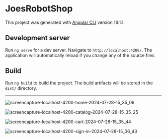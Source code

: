 # JoesRobotShop

This project was generated with [Angular CLI](https://github.com/angular/angular-cli) version 18.1.1.

## Development server

Run `ng serve` for a dev server. Navigate to `http://localhost:4200/`. The application will automatically reload if you change any of the source files.

## Build

Run `ng build` to build the project. The build artifacts will be stored in the `dist/` directory.

<hr />

![screencapture-localhost-4200-home-2024-07-28-15_35_09](https://github.com/user-attachments/assets/d919c003-7afc-4c1d-9cb0-7445c4d36082)

![screencapture-localhost-4200-catalog-2024-07-28-15_35_25](https://github.com/user-attachments/assets/4dd6fa10-5416-4fd7-94de-afc62a5d37b0)

![screencapture-localhost-4200-cart-2024-07-28-15_35_44](https://github.com/user-attachments/assets/a3d5df57-7c00-40f4-8551-e7b2344c41a0)

![screencapture-localhost-4200-sign-in-2024-07-28-15_36_43](https://github.com/user-attachments/assets/10a98ee8-10b6-469b-b4e8-edea0c0a6cee)
